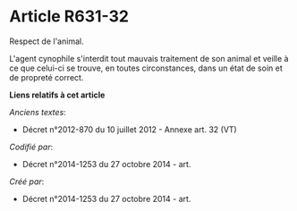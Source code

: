 # Article R631-32

Respect de l'animal.

L'agent cynophile s'interdit tout mauvais traitement de son animal et veille à ce que celui-ci se trouve, en toutes
circonstances, dans un état de soin et de propreté correct.

**Liens relatifs à cet article**

_Anciens textes_:

  - Décret n°2012-870 du 10 juillet 2012 -  Annexe art. 32 (VT)

_Codifié par_:

  - Décret n°2014-1253 du 27 octobre 2014 - art.

_Créé par_:

  - Décret n°2014-1253 du 27 octobre 2014 - art.
